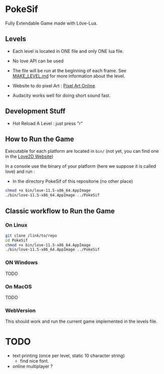 # PokeSif
Fully Extendable Game made with Löve-Lua.

## Levels
- Each level is located in ONE file and only ONE lua file.
- No love API can be used
- The file will be run at the beginning of each frame.
See [MAKE_LEVEL.md](MAKE_LEVEL.md) for more information about the level.

- Website to do pixel Art : [Pixel Art Online](https://www.piskelapp.com/p/create/sprite)
- Audacity works well for doing short sound fast.

## Development Stuff
- Hot Reload A Level : just press "r"

## How to Run the Game
Executable for each platform are located in `bin/`
(not yet, you can find one in the [Love2D Website]())

In a console use the binary of your platform 
(here we suppose it is called love) and run :
- In the directory PokeSif of this repositorie (no other place)
```bash
chmod +x bin/love-11.5-x86_64.AppImage
./bin/love-11.5-x86_64.AppImage ../PokeSif
```

## Classic workflow to Run the Game

### On Linux
```bash
git clone /link/to/repo
cd PokeSif
chmod +x bin/love-11.5-x86_64.AppImage
./bin/love-11.5-x86_64.AppImage ../PokeSif
```

### ON Windows
TODO
### On MacOS
TODO
### WebVersion 
This should work and run the current game implemented in the levels file.

# TODO
- text printing (once per level, static 10 character string)
  - find nice font.
- online multiplayer ?

